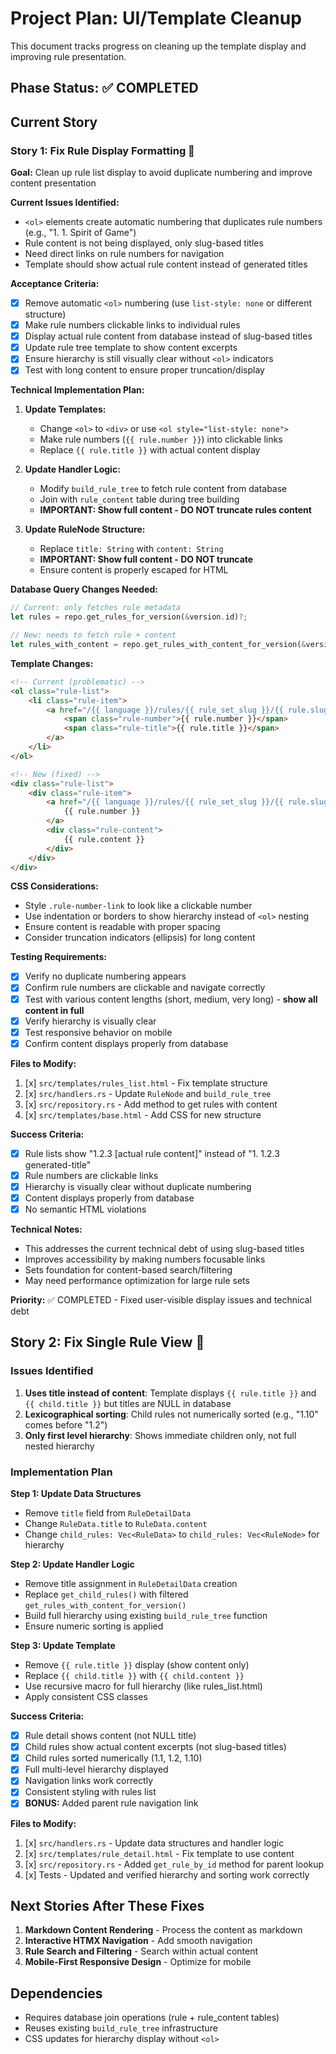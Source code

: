 # Project Plan: UI/Template Cleanup

This document tracks progress on cleaning up the template display and improving rule presentation.

## Phase Status: ✅ COMPLETED

## Current Story

### Story 1: Fix Rule Display Formatting 🎯
**Goal:** Clean up rule list display to avoid duplicate numbering and improve content presentation

**Current Issues Identified:**
- `<ol>` elements create automatic numbering that duplicates rule numbers (e.g., "1. 1. Spirit of Game")
- Rule content is not being displayed, only slug-based titles
- Need direct links on rule numbers for navigation
- Template should show actual rule content instead of generated titles

**Acceptance Criteria:**
- [x] Remove automatic `<ol>` numbering (use `list-style: none` or different structure)
- [x] Make rule numbers clickable links to individual rules
- [x] Display actual rule content from database instead of slug-based titles
- [x] Update rule tree template to show content excerpts
- [x] Ensure hierarchy is still visually clear without `<ol>` indicators
- [x] Test with long content to ensure proper truncation/display

**Technical Implementation Plan:**

1. **Update Templates:**
   - Change `<ol>` to `<div>` or use `<ol style="list-style: none">`
   - Make rule numbers (`{{ rule.number }}`) into clickable links
   - Replace `{{ rule.title }}` with actual content display

2. **Update Handler Logic:**
   - Modify `build_rule_tree` to fetch rule content from database
   - Join with `rule_content` table during tree building
   - **IMPORTANT: Show full content - DO NOT truncate rules content**

3. **Update RuleNode Structure:**
   - Replace `title: String` with `content: String` 
   - **IMPORTANT: Show full content - DO NOT truncate**
   - Ensure content is properly escaped for HTML

**Database Query Changes Needed:**
```rust
// Current: only fetches rule metadata
let rules = repo.get_rules_for_version(&version.id)?;

// New: needs to fetch rule + content
let rules_with_content = repo.get_rules_with_content_for_version(&version.id, &language)?;
```

**Template Changes:**
```html
<!-- Current (problematic) -->
<ol class="rule-list">
    <li class="rule-item">
        <a href="/{{ language }}/rules/{{ rule_set_slug }}/{{ rule.slug }}">
            <span class="rule-number">{{ rule.number }}</span>
            <span class="rule-title">{{ rule.title }}</span>
        </a>
    </li>
</ol>

<!-- New (fixed) -->
<div class="rule-list">
    <div class="rule-item">
        <a href="/{{ language }}/rules/{{ rule_set_slug }}/{{ rule.slug }}" class="rule-number-link">
            {{ rule.number }}
        </a>
        <div class="rule-content">
            {{ rule.content }}
        </div>
    </div>
</div>
```

**CSS Considerations:**
- Style `.rule-number-link` to look like a clickable number
- Use indentation or borders to show hierarchy instead of `<ol>` nesting
- Ensure content is readable with proper spacing
- Consider truncation indicators (ellipsis) for long content

**Testing Requirements:**
- [x] Verify no duplicate numbering appears
- [x] Confirm rule numbers are clickable and navigate correctly
- [x] Test with various content lengths (short, medium, very long) - **show all content in full**
- [x] Verify hierarchy is visually clear
- [x] Test responsive behavior on mobile
- [x] Confirm content displays properly from database

**Files to Modify:**
1. [x] `src/templates/rules_list.html` - Fix template structure
2. [x] `src/handlers.rs` - Update `RuleNode` and `build_rule_tree`
3. [x] `src/repository.rs` - Add method to get rules with content
4. [x] `src/templates/base.html` - Add CSS for new structure

**Success Criteria:**
- [x] Rule lists show "1.2.3 [actual rule content]" instead of "1. 1.2.3 generated-title"
- [x] Rule numbers are clickable links
- [x] Hierarchy is visually clear without duplicate numbering
- [x] Content displays properly from database
- [x] No semantic HTML violations

**Technical Notes:**
- This addresses the current technical debt of using slug-based titles
- Improves accessibility by making numbers focusable links
- Sets foundation for content-based search/filtering
- May need performance optimization for large rule sets

**Priority:** ✅ COMPLETED - Fixed user-visible display issues and technical debt

## Story 2: Fix Single Rule View 🎯

### Issues Identified
1. **Uses title instead of content**: Template displays `{{ rule.title }}` and `{{ child.title }}` but titles are NULL in database
2. **Lexicographical sorting**: Child rules not numerically sorted (e.g., "1.10" comes before "1.2")  
3. **Only first level hierarchy**: Shows immediate children only, not full nested hierarchy

### Implementation Plan

**Step 1: Update Data Structures**
- Remove `title` field from `RuleDetailData`
- Change `RuleData.title` to `RuleData.content`
- Change `child_rules: Vec<RuleData>` to `child_rules: Vec<RuleNode>` for hierarchy

**Step 2: Update Handler Logic**
- Remove title assignment in `RuleDetailData` creation
- Replace `get_child_rules()` with filtered `get_rules_with_content_for_version()`
- Build full hierarchy using existing `build_rule_tree` function
- Ensure numeric sorting is applied

**Step 3: Update Template**
- Remove `{{ rule.title }}` display (show content only)
- Replace `{{ child.title }}` with `{{ child.content }}`
- Use recursive macro for full hierarchy (like rules_list.html)
- Apply consistent CSS classes

**Success Criteria:**
- [x] Rule detail shows content (not NULL title)
- [x] Child rules show actual content excerpts (not slug-based titles)
- [x] Child rules sorted numerically (1.1, 1.2, 1.10)
- [x] Full multi-level hierarchy displayed
- [x] Navigation links work correctly
- [x] Consistent styling with rules list
- [x] **BONUS:** Added parent rule navigation link

**Files to Modify:**
1. [x] `src/handlers.rs` - Update data structures and handler logic
2. [x] `src/templates/rule_detail.html` - Fix template to use content
3. [x] `src/repository.rs` - Added `get_rule_by_id` method for parent lookup
4. [x] Tests - Updated and verified hierarchy and sorting work correctly

## Next Stories After These Fixes

1. **Markdown Content Rendering** - Process the content as markdown
2. **Interactive HTMX Navigation** - Add smooth navigation
3. **Rule Search and Filtering** - Search within actual content
4. **Mobile-First Responsive Design** - Optimize for mobile

## Dependencies

- Requires database join operations (rule + rule_content tables)
- Reuses existing `build_rule_tree` infrastructure
- CSS updates for hierarchy display without `<ol>`
